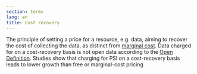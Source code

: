 ```yaml
---
section: terms
lang: en
title: Cost recovery
---
```


The principle of setting a price for a resource, e.g. data, aiming to recover the cost of collecting the data, as distinct from [marginal cost](../marginal-cost/). Data charged for on a cost-recovery basis is not open data according to the [Open Definition](../open-definition/). Studies show that charging for PSI on a cost-recovery basis leads to lower growth than free or marginal-cost pricing
